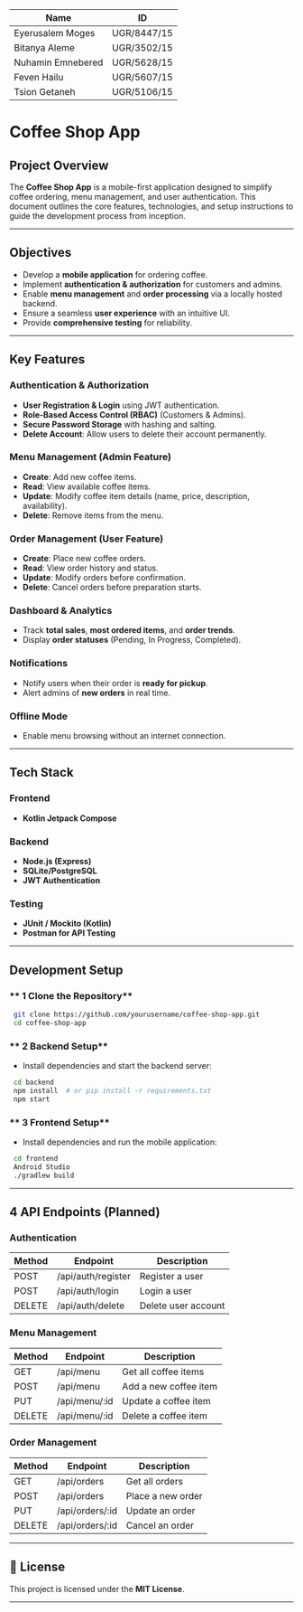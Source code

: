 |Name| ID |
| -------- | -------- |
| Eyerusalem Moges |  UGR/8447/15 | 
| Bitanya Aleme| UGR/3502/15 | 
| Nuhamin Emnebered | UGR/5628/15 |
|Feven Hailu | UGR/5607/15
|Tsion Getaneh | UGR/5106/15 |

#  Coffee Shop App

##  Project Overview
The **Coffee Shop App** is a mobile-first application designed to simplify coffee ordering, menu management, and user authentication. This document outlines the core features, technologies, and setup instructions to guide the development process from inception.

---

## Objectives
- Develop a **mobile application** for ordering coffee.
- Implement **authentication & authorization** for customers and admins.
- Enable **menu management** and **order processing** via a locally hosted backend.
- Ensure a seamless **user experience** with an intuitive UI.
- Provide **comprehensive testing** for reliability.

---

##  Key Features
###  Authentication & Authorization
- **User Registration & Login** using JWT authentication.
- **Role-Based Access Control (RBAC)** (Customers & Admins).
- **Secure Password Storage** with hashing and salting.
- **Delete Account**: Allow users to delete their account permanently.

###  Menu Management (Admin Feature)
- **Create**: Add new coffee items.
- **Read**: View available coffee items.
- **Update**: Modify coffee item details (name, price, description, availability).
- **Delete**: Remove items from the menu.

###  Order Management (User Feature)
- **Create**: Place new coffee orders.
- **Read**: View order history and status.
- **Update**: Modify orders before confirmation.
- **Delete**: Cancel orders before preparation starts.

###  Dashboard & Analytics
- Track **total sales**, **most ordered items**, and **order trends**.
- Display **order statuses** (Pending, In Progress, Completed).

###  Notifications
- Notify users when their order is **ready for pickup**.
- Alert admins of **new orders** in real time.


###  Offline Mode
- Enable menu browsing without an internet connection.

---

##  Tech Stack
### **Frontend**
- **Kotlin Jetpack Compose**

### **Backend**
- **Node.js (Express)** 
- **SQLite/PostgreSQL**
- **JWT Authentication**

### **Testing**
- **JUnit / Mockito (Kotlin)**
- **Postman for API Testing**

---

##  Development Setup
### ** 1️ Clone the Repository**
```sh
 git clone https://github.com/yourusername/coffee-shop-app.git
 cd coffee-shop-app
```

### ** 2️ Backend Setup**
- Install dependencies and start the backend server:
```sh
 cd backend
 npm install  # or pip install -r requirements.txt
 npm start  
```

### ** 3️ Frontend Setup**
- Install dependencies and run the mobile application:
```sh
 cd frontend
 Android Studio 
 ./gradlew build
```

---

## 4 API Endpoints (Planned)
### **Authentication**
| Method | Endpoint            | Description       |
|--------|---------------------|-------------------|
| POST   | /api/auth/register  | Register a user  |
| POST   | /api/auth/login     | Login a user     |
| DELETE | /api/auth/delete    | Delete user account |

### **Menu Management**
| Method | Endpoint            | Description              |
|--------|---------------------|--------------------------|
| GET    | /api/menu           | Get all coffee items    |
| POST   | /api/menu           | Add a new coffee item   |
| PUT    | /api/menu/:id       | Update a coffee item    |
| DELETE | /api/menu/:id       | Delete a coffee item    |

### **Order Management**
| Method | Endpoint            | Description              |
|--------|---------------------|--------------------------|
| GET    | /api/orders         | Get all orders          |
| POST   | /api/orders         | Place a new order       |
| PUT    | /api/orders/:id     | Update an order         |
| DELETE | /api/orders/:id     | Cancel an order         |

---

## 📌 License
This project is licensed under the **MIT License**.

---




